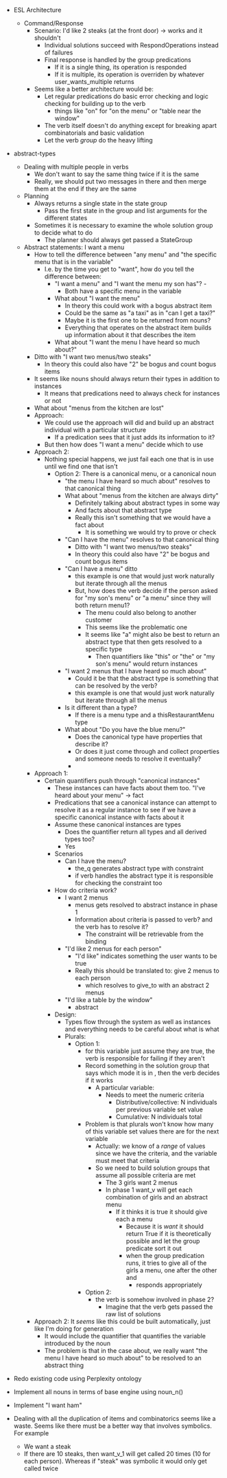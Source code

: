 - ESL Architecture
  - Command/Response
    - Scenario: I'd like 2 steaks (at the front door) -> works and it shouldn't
      - Individual solutions succeed with RespondOperations instead of failures
      - Final response is handled by the group predications
        - If it is a single thing, its operation is responded
        - If it is multiple, its operation is overriden by whatever user_wants_multiple returns
    - Seems like a better architecture would be:
      - Let regular predications do basic error checking and logic checking for building up to the verb
        - things like "on" for "on the menu" or "table near the window"
      - The verb itself doesn't do anything except for breaking apart combinatorials and basic validation
      - Let the verb *group* do the heavy lifting
- abstract-types
  - Dealing with multiple people in verbs
    - We don't want to say the same thing twice if it is the same
    - Really, we should put two messages in there and then merge them at the end if they are the same
  - Planning
    - Always returns a single state in the state group
      - Pass the first state in the group and list arguments for the different states
    - Sometimes it is necessary to examine the whole solution group to decide what to do
      - The planner should always get passed a StateGroup
  - Abstract statements: I want a menu
    - How to tell the difference between "any menu" and "the specific menu that is in the variable"
      - I.e. by the time you get to "want", how do you tell the difference between: 
        - "I want a menu" and "I want the menu my son has"? - 
          - Both have a specific menu in the variable
        - What about "I want the menu"
          - In theory this could work with a bogus abstract item
          - Could be the same as "a taxi" as in "can I get a taxi?"
          - Maybe it is the first one to be returned from nouns?
          - Everything that operates on the abstract item builds up information about it that describes the item
        - What about "I want the menu I have heard so much about?"
    - Ditto with "I want two menus/two steaks"
      - In theory this could also have "2" be bogus and count bogus items
    - It seems like nouns should always return their types in addition to instances
      - It means that predications need to always check for instances or not
    - What about "menus from the kitchen are lost"
    - Approach:
      - We could use the approach will did and build up an abstract individual with a particular structure
        - If a predication sees that it just adds its information to it?
      - But then how does "I want a menu" decide which to use
    - Approach 2:
      - Nothing special happens, we just fail each one that is in use until we find one that isn't
        - Option 2: There is a canonical menu, or a canonical noun
          - "the menu I have heard so much about" resolves to that canonical thing
          - What about "menus from the kitchen are always dirty"
            - Definitely talking about abstract types in some way
            - And facts about that abstract type
            - Really this isn't something that we would have a fact about
              - It is something we would try to prove or check
          - "Can I have the menu" resolves to that canonical thing
            - Ditto with "I want two menus/two steaks"
            - In theory this could also have "2" be bogus and count bogus items
          - "Can I have a menu" ditto
            - this example is one that would just work naturally but iterate through all the menus
            - But, how does the verb decide if the person asked for "my son's menu" or "a menu" since they will both return menu1?
              - The menu could also belong to another customer
              - This seems like the problematic one
              - It seems like "a" might also be best to return an abstract type that then gets resolved to a specific type
                - Then quantifiers like "this" or "the" or "my son's menu" would return instances
          - "I want 2 menus that I have heard so much about"
            - Could it be that the abstract type is something that can be resolved by the verb?
            - this example is one that would just work naturally but iterate through all the menus
          - Is it different than a type?
            - If there is a menu type and a thisRestaurantMenu type
          - What about "Do you have the blue menu?"
            - Does the canonical type have properties that describe it?
            - Or does it just come through and collect properties and someone needs to resolve it eventually?
            - 
    - Approach 1:
      - Certain quantifiers push through "canonical instances"
        - These instances can have facts about them too.  "I've heard about your menu" -> fact
        - Predications that see a canonical instance can attempt to resolve it as a regular instance to see if we 
          have a specific canonical instance with facts about it
        - Assume these canonical instances are types
          - Does the quantifier return all types and all derived types too?
          - Yes
        - Scenarios
          - Can I have the menu?
            - the_q generates abstract type with constraint
            - if verb handles the abstract type it is responsible for checking the constraint too
        - How do criteria work?
          - I want 2 menus
            - menus gets resolved to abstract instance in phase 1
            - Information about criteria is passed to verb? and the verb has to resolve it?
              - The constraint will be retrievable from the binding
          - "I'd like 2 menus for each person" 
            - "I'd like" indicates something the user wants to be true
            - Really this should be translated to: give 2 menus to each person
              - which resolves to give_to with an abstract 2 menus
          - "I'd like a table by the window"
            - abstract 
        - Design:
          - Types flow through the system as well as instances and everything needs to be careful about what is what
          - Plurals:
            - Option 1:
              - for this variable just assume they are true, the verb is responsible for failing if they aren't
              - Record something in the solution group that says which mode it is in , then the verb decides if it works
                - A particular variable:
                  - Needs to meet the numeric criteria 
                    - Distributive/collective: N individuals per previous variable set value
                    - Cumulative: N individuals total
              - Problem is that plurals won't know how many of this variable set values there are for the next variable
                - Actually: we know of a *range* of values since we have the criteria, and the variable 
                  must meet that criteria
                - So we need to build solution groups that assume all possible criteria are met
                  - The 3 girls want 2 menus
                  - In phase 1 want_v will get each combination of girls and an abstract menu
                    - If it thinks it is true it should give each a menu
                      - Because it is *want* it should return True if it is theoretically possible and let the group predicate sort it out
                      - when the group predication runs, it tries to give all of the girls a menu, one after the other and
                        - responds appropriately
              - Option 2:
                - the verb is somehow involved in phase 2?
                  - Imagine that the verb gets passed the raw list of solutions
    - Approach 2: It *seems* like this could be built automatically, just like I'm doing for generation
      - It would include the quantifier that quantifies the variable introduced by the noun
      - The problem is that in the case about, we really want "the menu I have heard so much about" to be resolved to an abstract thing

- Redo existing code using Perplexity ontology
- Implement all nouns in terms of base engine using noun_n()
- Implement "I want ham"
- Dealing with all the duplication of items and combinatorics seems like a waste. Seems like there must be a better way that involves symbolics. For example
  - We want a steak
  - If there are 10 steaks, then want_v_1 will get called 20 times (10 for each person). Whereas if "steak" was symbolic it would only get called twice